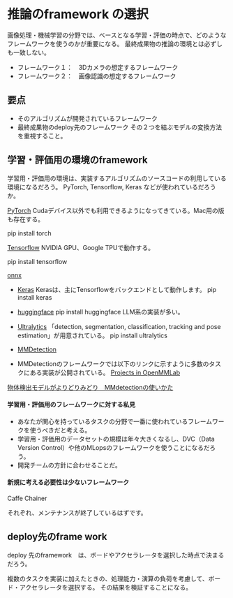# 推論のframework の選択
画像処理・機械学習の分野では、ベースとなる学習・評価の時点で、どのようなフレームワークを使うのかが重要になる。
最終成果物の推論の環境とは必ずしも一致しない。

- フレームワーク１：　3Dカメラの想定するフレームワーク
- フレームワーク２：　画像認識の想定するフレームワーク

## 要点
- そのアルゴリズムが開発されているフレームワーク
- 最終成果物のdeploy先のフレームワーク
その２つを結ぶモデルの変換方法を重視すること。

## 学習・評価用の環境のframework

学習用・評価用の環境は、実装するアルゴリズムのソースコードの利用している環境になるだろう。
PyTorch, Tensorflow, Keras などが使われているだろうか。

[PyTorch](https://pytorch.org/)
Cudaデバイス以外でも利用できるようになってきている。Mac用の版も存在する。

pip install torch

[Tensorflow](https://www.tensorflow.org/?hl=ja)
NVIDIA GPU、Google TPUで動作する。

pip install tensorflow

[onnx](https://onnx.ai/)

- [Keras](https://keras.io/)
Kerasは、主にTensorflowをバックエンドとして動作します。
pip install keras

- [huggingface](https://huggingface.co/)
pip install huggingface
LLM系の実装が多い。
- [Ultralytics](https://github.com/ultralytics/ultralytics)
「detection, segmentation, classification, tracking and pose estimation」が用意されている。
pip install ultralytics

- [MMDetection](https://github.com/open-mmlab/mmdetection)
- MMDetectionのフレームワークでは以下のリンクに示すように多数のタスクにある実装が公開されている。
[Projects in OpenMMLab](https://github.com/open-mmlab/mmdetection3d?tab=readme-ov-file#projects-in-openmmlab)

[物体検出モデルがよりどりみどり　MMdetectionの使いかた](https://qiita.com/john-rocky/items/4d8888bee7a4592f1fc8)


#### 学習用・評価用のフレームワークに対する私見
- あなたが関心を持っているタスクの分野で一番に使われているフレームワークを使うべきだと考える。
- 学習用・評価用のデータセットの規模は年々大きくなるし、DVC（Data Version Control）や他のMLopsのフレームワークを使うことになるだろう。
- 開発チームの方針に合わせることだ。

#### 新規に考える必要性は少ないフレームワーク
Caffe
Chainer

それぞれ、メンテナンスが終了しているはずです。

## deploy先のframe work

deploy 先のframework　は、ボードやアクセラレータを選択した時点で決まるだろう。

複数のタスクを実装に加えたときの、処理能力・演算の負荷を考慮して、ボード・アクセラレータを選択する。
その結果を検証することになる。




